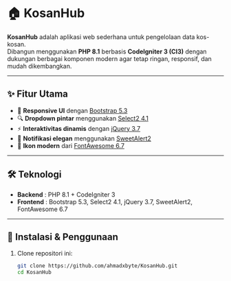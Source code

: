 # 🏠 KosanHub

**KosanHub** adalah aplikasi web sederhana untuk pengelolaan data kos-kosan.  
Dibangun menggunakan **PHP 8.1** berbasis **CodeIgniter 3 (CI3)** dengan dukungan berbagai komponen modern agar tetap ringan, responsif, dan mudah dikembangkan.  

---

## ✨ Fitur Utama
- 📱 **Responsive UI** dengan [Bootstrap 5.3](https://getbootstrap.com/)  
- 🔍 **Dropdown pintar** menggunakan [Select2 4.1](https://select2.org/)  
- ⚡ **Interaktivitas dinamis** dengan [jQuery 3.7](https://jquery.com/)  
- 🎨 **Notifikasi elegan** menggunakan [SweetAlert2](https://sweetalert2.github.io/)  
- 🔗 **Ikon modern** dari [FontAwesome 6.7](https://fontawesome.com/)  

---

## 🛠️ Teknologi
- **Backend** : PHP 8.1 + CodeIgniter 3  
- **Frontend** : Bootstrap 5.3, Select2 4.1, jQuery 3.7, SweetAlert2, FontAwesome 6.7  

---

## 🚀 Instalasi & Penggunaan
1. Clone repositori ini:  
   ```bash
   git clone https://github.com/ahmadxbyte/KosanHub.git
   cd KosanHub

